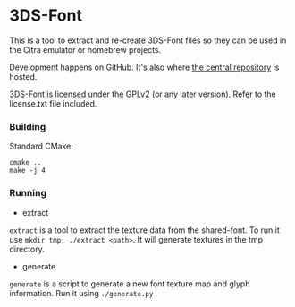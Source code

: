3DS-Font
========

This is a tool to extract and re-create 3DS-Font files so they can be used in the Citra emulator or homebrew projects.

Development happens on GitHub. It's also where [the central repository](https://github.com/JayFoxRox/3ds-font) is hosted.

3DS-Font is licensed under the GPLv2 (or any later version). Refer to the license.txt file included.

### Building

Standard CMake:
```
cmake ..
make -j 4
```

### Running

* extract

`extract` is a tool to extract the texture data from the shared-font.
To run it use `mkdir tmp; ./extract <path>`.
It will generate textures in the tmp directory.

* generate

`generate` is a script to generate a new font texture map and glyph information.
Run it using `./generate.py`

